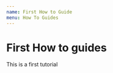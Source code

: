 ```yaml
---
name: First How to Guide
menu: How To Guides
---
```


# First How to guides

This is a first tutorial

